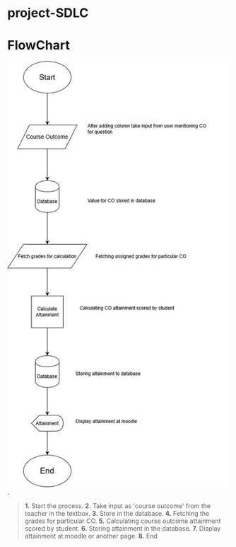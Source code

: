 # project-SDLC
# FlowChart
![flowchart image](https://github.com/singh98035/project-SDLC/blob/master/Untitled%20Diagram.JPG).




> **1.**
   Start the process.
> **2.** 
  Take input as 'course outcome' from the teacher in the textbox.
> **3.**
  Store in the database.
> **4.**
  Fetching the grades for particular CO.
> **5.**
  Calculating course outcome attainment scored by student.
  >**6.** 
    Storing attainment in the database.
  >**7.**
    Display attainment at moodle or another page.
  >**8.**
    End 
  
